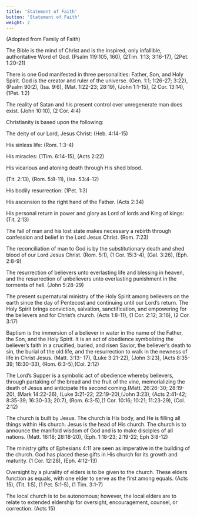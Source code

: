 ```yaml
---
title: 'Statement of Faith'
button: 'Statement of Faith'
weight: 2
---
```


(Adopted from Family of Faith)

The Bible is the mind of Christ and is the inspired, only infallible, authoritative Word of God. (Psalm 119:105, 160), (2Tim. 1:13; 3:16-17), (2Pet. 1:20-21)

There is one God manifested in three personalities: Father, Son, and Holy Spirit. God is the creator and ruler of the universe. (Gen. 1:1; 1:26-27; 3:22), (Psalm 90:2), (Isa. 9:6), (Mat. 1:22-23; 28:19), (John 1:1-15), (2 Cor. 13:14), (1Pet. 1:2)

The reality of Satan and his present control over unregenerate man does exist. (John 10:10), (2 Cor. 4:4)

Christianity is based upon the following:

The deity of our Lord, Jesus Christ: (Heb. 4:14-15)

His sinless life: (Rom. 1:3-4)

His miracles: (1Tim. 6:14-15), (Acts 2:22)

His vicarious and atoning death through His shed blood.

(Tit. 2:13), (Rom. 5:8-11), (Isa. 53:4-12)

His bodily resurrection: (1Pet. 1:3)

His ascension to the right hand of the Father. (Acts 2:34)

His personal return in power and glory as Lord of lords and King of kings: (Tit. 2:13)

The fall of man and his lost state makes necessary a rebirth through confession and belief in the Lord Jesus Christ. (Rom. 7:23)

The reconciliation of man to God is by the substitutionary death and shed blood of our Lord Jesus Christ. (Rom. 5:1), (1 Cor. 15:3-4), (Gal. 3:26), (Eph. 2:8-9)

The resurrection of believers unto everlasting life and blessing in heaven, and the resurrection of unbelievers unto everlasting punishment in the torments of hell. (John 5:28-29)

The present supernatural ministry of the Holy Spirit among believers on the earth since the day of Pentecost and continuing until our Lord’s return. The Holy Spirit brings conviction, salvation, sanctification, and empowering for the believers and for Christ’s church. (Acts 1:8-11), (1 Cor. 2:12; 3:16), (2 Cor. 3:17)

Baptism is the immersion of a believer in water in the name of the Father, the Son, and the Holy Spirit. It is an act of obedience symbolizing the believer’s faith in a crucified, buried, and risen Savior, the believer’s death to sin, the burial of the old life, and the resurrection to walk in the newness of life in Christ Jesus. (Matt. 3:13- 17), (Luke 3:21-22), (John 3:23), (Acts 8:35-39; 16:30-33), (Rom. 6:3-5),(Col. 2:12)

The Lord’s Supper is a symbolic act of obedience whereby believers, through partaking of the bread and the fruit of the vine, memorializing the death of Jesus and anticipate His second coming.(Matt. 26:26-30; 28:19-20), (Mark 14:22-26), (Luke 3:21-22; 22:19-20),(John 3:23), (Acts 2:41-42; 8:35-39; 16:30-33; 20:7), (Rom. 6:3-5),(1 Cor. 10:16; 10:21; 11:23-29), (Col. 2:12)

The church is built by Jesus. The church is His body, and He is filling all things within His church. Jesus is the head of His church. The church is to announce the manifold wisdom of God and is to make disciples of all nations. (Matt. 16:18; 28:18-20), (Eph. 1:18-23; 2:19-22; Eph 3:8-12)

The ministry gifts of Ephesians 4:11 are seen as imperative in the building of the church. God has placed these gifts in His church for its growth and maturity. (1 Cor. 12:28), (Eph. 4:12-13)

Oversight by a plurality of elders is to be given to the church. These elders function as equals, with one elder to serve as the first among equals. (Acts 15), (Tit. 1:5), (1 Pet. 5:1-5), (1 Tim. 3:1-7)

The local church is to be autonomous; however, the local elders are to relate to extended eldership for oversight, encouragement, counsel, or correction. (Acts 15)
